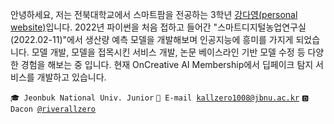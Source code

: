 안녕하세요, 저는 전북대학교에서 스마트팜을 전공하는 3학년 <a href="https://riverallzero.github.io/" target="_blank">강다영(personal website)</a>입니다. 2022년 파이썬을 처음 접하고 들어간 "스마트디지털농업연구실(2022.02-11)"에서 생산량 예측 모델을 개발해보며 인공지능에 흥미를 가지게 되었습니다. 모델 개발, 모델을 접목시킨 서비스 개발, 논문 베이스라인 기반 모델 수정 등 다양한 경험을 해보는 중 입니다. 현재 OnCreative AI Membership에서 딥페이크 탐지 서비스를 개발하고 있습니다.


<code>🎓 Jeonbuk National Univ. Junior</code> <code>📮 E-mail [kallzero1008@jbnu.ac.kr](kallzero1008@jbnu.ac.kr)</code> <code>🅳 Dacon [@riverallzero](https://dacon.io/myprofile/452547/home)</code>
